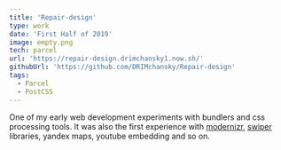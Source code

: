 ```yaml
---
title: 'Repair-design'
type: work
date: 'First Half of 2019'
image: empty.png
tech: parcel
url: 'https://repair-design.drimchansky1.now.sh/'
githubUrl: 'https://github.com/DRIMchansky/Repair-design'
tags:
  - Parcel
  - PostCSS
---
```


One of my early web development experiments with bundlers and css processing tools. It was also the first experience with [modernizr](https://modernizr.com/), [swiper](https://swiperjs.com/) libraries, yandex maps, youtube embedding and so on.
